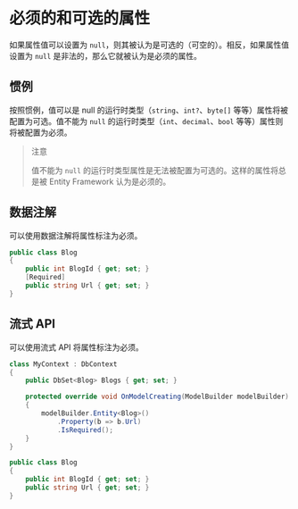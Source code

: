 # 必须的和可选的属性

如果属性值可以设置为 `null`，则其被认为是可选的（可空的）。相反，如果属性值设置为 `null` 是非法的，那么它就被认为是必须的属性。

## 惯例

按照惯例，值可以是 null 的运行时类型（`string`、`int?`、`byte[]` 等等）属性将被配置为可选。值不能为 `null` 的运行时类型（`int`、`decimal`、`bool` 等等）属性则将被配置为必须。

> 注意
>
> 值不能为 `null` 的运行时类型属性是无法被配置为可选的。这样的属性将总是被 Entity Framework 认为是必须的。

## 数据注解

可以使用数据注解将属性标注为必须。

```C#
public class Blog
{
    public int BlogId { get; set; }
    [Required]
    public string Url { get; set; }
}
```

## 流式 API

可以使用流式 API 将属性标注为必须。

```C#
class MyContext : DbContext
{
    public DbSet<Blog> Blogs { get; set; }

    protected override void OnModelCreating(ModelBuilder modelBuilder)
    {
        modelBuilder.Entity<Blog>()
            .Property(b => b.Url)
            .IsRequired();
    }
}

public class Blog
{
    public int BlogId { get; set; }
    public string Url { get; set; }
}
```
